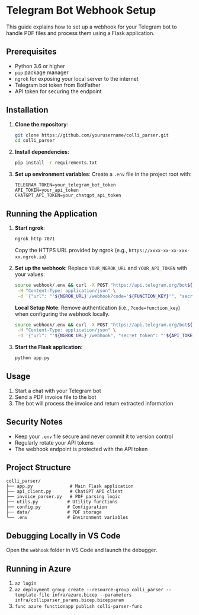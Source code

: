 # Telegram Bot Webhook Setup

This guide explains how to set up a webhook for your Telegram bot to handle PDF files and process them using a Flask application.

## Prerequisites

- Python 3.6 or higher
- `pip` package manager
- `ngrok` for exposing your local server to the internet
- Telegram bot token from BotFather
- API token for securing the endpoint

## Installation

1. **Clone the repository**:
   ```bash
   git clone https://github.com/yourusername/colli_parser.git
   cd colli_parser
   ```

2. **Install dependencies**:
   ```bash
   pip install -r requirements.txt
   ```

3. **Set up environment variables**:
   Create a `.env` file in the project root with:
   ```
   TELEGRAM_TOKEN=your_telegram_bot_token
   API_TOKEN=your_api_token
   CHATGPT_API_TOKEN=your_chatgpt_api_token
   ```

## Running the Application

1. **Start ngrok**:
   ```bash
   ngrok http 7071
   ```
   Copy the HTTPS URL provided by ngrok (e.g., `https://xxxx-xx-xx-xxx-xx.ngrok.io`)

2. **Set up the webhook**:
   Replace `YOUR_NGROK_URL` and `YOUR_API_TOKEN` with your values:
   ```bash
   source webhook/.env && curl -X POST "https://api.telegram.org/bot${TELEGRAM_TOKEN}/setWebhook" \
    -H "Content-Type: application/json" \
    -d '{"url": "'${NGROK_URL}'/webhook?code='${FUNCTION_KEY}'", "secret_token": "'${API_TOKEN}'"}'
   ```
   **Local Setup Note**: Remove authentication (i.e., `?code=function_key`) when configuring the webhook locally.
   ```bash
   source webhook/.env && curl -X POST "https://api.telegram.org/bot${TELEGRAM_TOKEN}/setWebhook" \
    -H "Content-Type: application/json" \
    -d '{"url": "'${NGROK_URL}'/webhook", "secret_token": "'${API_TOKEN}'"}'
   ```

3. **Start the Flask application**:
   ```bash
   python app.py
   ```

## Usage

1. Start a chat with your Telegram bot
2. Send a PDF invoice file to the bot
3. The bot will process the invoice and return extracted information

## Security Notes

- Keep your `.env` file secure and never commit it to version control
- Regularly rotate your API tokens
- The webhook endpoint is protected with the API token

## Project Structure

```
colli_parser/
├── app.py              # Main Flask application
├── api_client.py       # ChatGPT API client
├── invoice_parser.py   # PDF parsing logic
├── utils.py           # Utility functions
├── config.py          # Configuration
├── data/              # PDF storage
└── .env               # Environment variables
```

## Debugging Locally in VS Code
Open the `webhook` folder in VS Code and launch the debugger.

## Running in Azure
1. `az login`
2. `az deployment group create --resource-group colli_parser --template-file infra/azure.bicep --parameters infra/colliparser_params.bicep.bicepparam`
3. `func azure functionapp publish colli-parser-func`